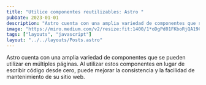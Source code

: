 ```yaml
---
title: "Utilice componentes reutilizables: Astro "
pubDate: 2023-01-01
description: "Astro cuenta con una amplia variedad de componentes que se pueden utilizar en múltiples páginas. "
image: "https://miro.medium.com/v2/resize:fit:1400/1*oDgPd01FKboRjQA19CZYIw.png"
tags: ["layouts", "javascript"]
layout: "../../layouts/Posts.astro"
---
```


Astro cuenta con una amplia variedad de componentes que se pueden utilizar en múltiples páginas. Al utilizar estos componentes en lugar de escribir código desde cero, puede mejorar la consistencia y la facilidad de mantenimiento de su sitio web.
